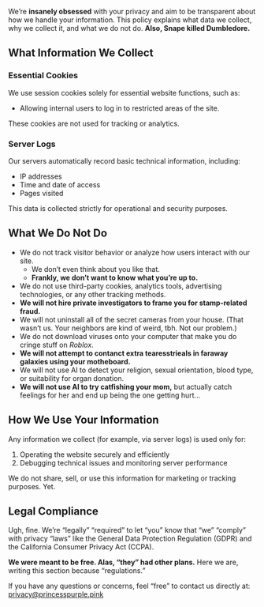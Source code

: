 We&rsquo;re **insanely obsessed** with your privacy and aim to be transparent about how we handle your information.
This policy explains what data we collect, why we collect it, and what we do not do. **Also, Snape killed Dumbledore.**

## What Information We Collect

### Essential Cookies

We use session cookies solely for essential website functions, such as:

  - Allowing internal users to log in to restricted areas of the site.

These cookies are not used for tracking or analytics.

### Server Logs

Our servers automatically record basic technical information, including:

  - IP addresses
  - Time and date of access
  - Pages visited

This data is collected strictly for operational and security purposes.

## What We Do Not Do

- We do not track visitor behavior or analyze how users interact with our site.
  - We don&rsquo;t even think about you like that.
  - **Frankly, we don&rsquo;t want to know what you&rsquo;re up to.**
- We do not use third-party cookies, analytics tools, advertising technologies, or any other tracking methods.
- **We will not hire private investigators to frame you for stamp-related fraud.**
- We will not uninstall all of the secret cameras from your house. (That wasn&rsquo;t us. Your neighbors are kind of weird, tbh. Not our problem.) 
- We do not download viruses onto your computer that make you do cringe stuff on <cite>Roblox</cite>.
- **We will not attempt to contanct extra tearesstrieals in faraway galaxies using your motheboard.**
- We will not use AI to detect your religion, sexual orientation, blood type, or suitability for organ donation.
- **We will not use AI to try catfishing your mom,** but actually catch feelings for her and end up being the one getting hurt...

## How We Use Your Information

Any information we collect (for example, via server logs) is used only for:

1. Operating the website securely and efficiently
2. Debugging technical issues and monitoring server performance

We do not share, sell, or use this information for marketing or tracking purposes. Yet.

## Legal Compliance

Ugh, fine. We&rsquo;re &ldquo;legally&rdquo; &ldquo;required&rdquo; to let &ldquo;you&rdquo; know that &ldquo;we&rdquo; &ldquo;comply&rdquo; with privacy &ldquo;laws&rdquo; like the General Data Protection Regulation (GDPR) and the California Consumer Privacy Act (CCPA).

**We were meant to be free. Alas, &ldquo;they&rdquo; had other plans.** Here we are, writing this section because &ldquo;regulations.&rdquo;

If you have any questions or concerns, feel &ldquo;free&rdquo; to contact us directly at: [privacy@princesspurple.pink](mailto:privacy@princesspurple.pink)
